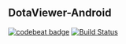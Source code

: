 DotaViewer-Android
------------------------------
[![codebeat badge](https://codebeat.co/badges/c1559a95-f05f-4c36-9d4c-a131af821c1b)](https://codebeat.co/projects/github-com-vladbytsyuk-dotaviewer-android-master) [![Build Status](https://travis-ci.org/VladBytsyuk/DotaViewer-Android.svg?branch=develop)](https://travis-ci.org/VladBytsyuk/DotaViewer-Android)

